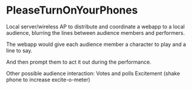 # PleaseTurnOnYourPhones

Local server/wireless AP to distribute and coordinate a webapp to a local audience,
blurring the lines between audience members and performers.

The webapp would give each audience member a character to play and a line to say.

And then prompt them to act it out during the performance.

Other possible audience interaction:
  Votes and polls
  Excitement (shake phone to increase excite-o-meter)
  
